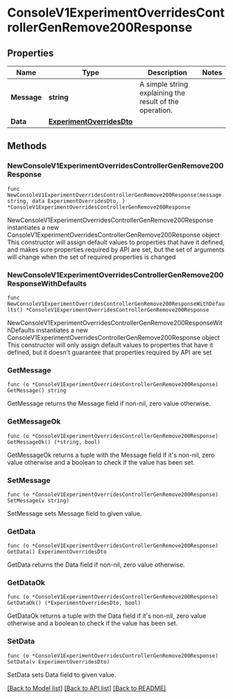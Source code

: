 # ConsoleV1ExperimentOverridesControllerGenRemove200Response

## Properties

Name | Type | Description | Notes
------------ | ------------- | ------------- | -------------
**Message** | **string** | A simple string explaining the result of the operation. | 
**Data** | [**ExperimentOverridesDto**](ExperimentOverridesDto.md) |  | 

## Methods

### NewConsoleV1ExperimentOverridesControllerGenRemove200Response

`func NewConsoleV1ExperimentOverridesControllerGenRemove200Response(message string, data ExperimentOverridesDto, ) *ConsoleV1ExperimentOverridesControllerGenRemove200Response`

NewConsoleV1ExperimentOverridesControllerGenRemove200Response instantiates a new ConsoleV1ExperimentOverridesControllerGenRemove200Response object
This constructor will assign default values to properties that have it defined,
and makes sure properties required by API are set, but the set of arguments
will change when the set of required properties is changed

### NewConsoleV1ExperimentOverridesControllerGenRemove200ResponseWithDefaults

`func NewConsoleV1ExperimentOverridesControllerGenRemove200ResponseWithDefaults() *ConsoleV1ExperimentOverridesControllerGenRemove200Response`

NewConsoleV1ExperimentOverridesControllerGenRemove200ResponseWithDefaults instantiates a new ConsoleV1ExperimentOverridesControllerGenRemove200Response object
This constructor will only assign default values to properties that have it defined,
but it doesn't guarantee that properties required by API are set

### GetMessage

`func (o *ConsoleV1ExperimentOverridesControllerGenRemove200Response) GetMessage() string`

GetMessage returns the Message field if non-nil, zero value otherwise.

### GetMessageOk

`func (o *ConsoleV1ExperimentOverridesControllerGenRemove200Response) GetMessageOk() (*string, bool)`

GetMessageOk returns a tuple with the Message field if it's non-nil, zero value otherwise
and a boolean to check if the value has been set.

### SetMessage

`func (o *ConsoleV1ExperimentOverridesControllerGenRemove200Response) SetMessage(v string)`

SetMessage sets Message field to given value.


### GetData

`func (o *ConsoleV1ExperimentOverridesControllerGenRemove200Response) GetData() ExperimentOverridesDto`

GetData returns the Data field if non-nil, zero value otherwise.

### GetDataOk

`func (o *ConsoleV1ExperimentOverridesControllerGenRemove200Response) GetDataOk() (*ExperimentOverridesDto, bool)`

GetDataOk returns a tuple with the Data field if it's non-nil, zero value otherwise
and a boolean to check if the value has been set.

### SetData

`func (o *ConsoleV1ExperimentOverridesControllerGenRemove200Response) SetData(v ExperimentOverridesDto)`

SetData sets Data field to given value.



[[Back to Model list]](../README.md#documentation-for-models) [[Back to API list]](../README.md#documentation-for-api-endpoints) [[Back to README]](../README.md)


